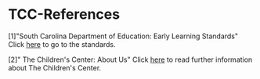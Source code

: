 # TCC-References

[1]"South Carolina Department of Education: Early Learning Standards"
Click [here](https://ed.sc.gov/instruction/early-learning-and-literacy/early-learning/standards/) to go to the standards. 

[2]" The Children's Center: About Us"
Click [here](https://thechildrenscentersc.org/about-us/) to read further information about The Children's Center.
